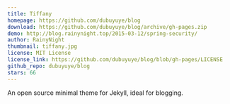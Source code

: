 ```yaml
---
title: Tiffany
homepage: https://github.com/dubuyuye/blog
download: https://github.com/dubuyuye/blog/archive/gh-pages.zip
demo: http://blog.rainynight.top/2015-03-12/spring-security/
author: RainyNight
thumbnail: tiffany.jpg
license: MIT License
license_link: https://github.com/dubuyuye/blog/blob/gh-pages/LICENSE
github_repo: dubuyuye/blog
stars: 66
---
```


An open source minimal theme for Jekyll, ideal for blogging.
